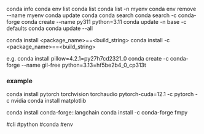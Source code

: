 
conda info
conda env list
conda list <package name>
conda list -n myenv
conda env remove --name myenv
conda update conda
conda search <package name>
conda search -c conda-forge <package name>
conda create --name py311 python=3.11
conda update -n base -c defaults conda
conda update --all


conda install <package_name>=<version>=<build_string>
conda install -c <channel> <package_name>=<version>=<build_string>

e.g.
conda install pillow=4.2.1=py27h7cd2321_0
conda create -c conda-forge --name gil-free python=3.13=hf5be2b4_0_cp313t


### example 

conda install pytorch torchvision torchaudio pytorch-cuda=12.1 -c pytorch -c nvidia
conda install matplotlib

conda install conda-forge::langchain
conda install -c conda-forge fmpy


#cli 
#python
#conda
#env 
